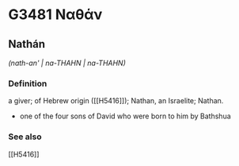 # G3481 Ναθάν

## Nathán

_(nath-an' | na-THAHN | na-THAHN)_

### Definition

a giver; of Hebrew origin ([[H5416]]); Nathan, an Israelite; Nathan.

- one of the four sons of David who were born to him by Bathshua

### See also

[[H5416]]

